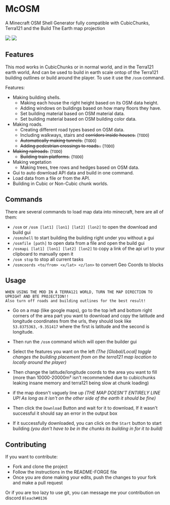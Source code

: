 # McOSM
A Minecraft OSM Shell Generator fully compatible with CubicChunks, Terra121 and the Build The Earth map projection

![](https://i.imgur.com/rreILw9.png)
![](https://i.imgur.com/GvREQrZ.jpg)

## Features

This mod works in CubicChunks or in normal world, and in the Terra121 earth world, And can be used to build in earth scale ontop of the Terra121 building outlines or build around the player. To use it use the ```/osm``` command.

Features:
* Making building shells.
    * Making each house the right height based on its OSM data height.
    * Adding windows on buildings based on how many floors they have.
    * Set building material based on OSM material data.
    * Set building material based on OSM building color data.
* Making roads.
    * Creating different road types based on OSM data.
    * Including walkways, stairs and ~~corridors inside houses.~~ (```TODO```)
    * ~~Automatically making tunnels.~~ (```TODO```)
    * ~~Adding pedestrian crossings to roads..~~ (```TODO```)
* ~~Making railroads.~~ (```TODO```)
    * ~~Building train platforms.~~ (```TODO```)
* Making vegetation
    * Making trees, tree rows and hedges based on OSM data.
* Gui to auto download API data and build in one command.
* Load data from a file or from the API.
* Building in Cubic or Non-Cubic chunk worlds.

## Commands

There are several commands to load map data into minecraft, here are all of them:

* ```/osm``` or ```/osm [lat1] [lon1] [lat2] [lon2]``` to open the download and build gui
* ```/osmshell``` to start building the building right under you without a gui
* ```/osmfile [path]``` to open data from a file and open the build gui
* ```/osmapi [lat1] [lon1] [lat2] [lon2]``` to copy a link of the api url to your clipboard to manually open it
* ```/osm stop``` to stop all current tasks
* ```/osmcoords <to/from> <x/lat> <z/lon>``` to convert Geo Coords to blocks

## Usage

```
WHEN USING THE MOD IN A TERRA121 WORLD, TURN THE MAP DIRECTION TO UPRIGHT AND BTE PROJECTION!!
Also turn off roads and building outlines for the best result!
```


* Go on a map (like google maps), go to the top left and bottom right corners of the area part you want to download and copy the latitude and longitude coordinates from the urls, they should look like ```53.8375363,-9.351417``` where the first is latitude and the second is longitude.

* Then run the ```/osm``` command which will open the builder gui

* Select the features you want on the left *(The [Global/Local] toggle changes the building placement from on the terra121 map location to locally around the player)*

* Then change the latitude/longitude coords to the area you want to fill (more than 10000-20000m² isn't recommended due to cubicchunks leaking insane memory and terra121 being slow at chunk loading)

* if the map doesn't vaguely line up *(THE MAP DOESN'T ENTIRELY LINE UP! As long as it isn't on the other side of the earth it should be fine)*

* Then click the ```Download``` Button and wait for it to download, If it wasn't successful it should say an error in the output box

* If it successfully downloaded, you can click on the ```Start``` button to start building *(you don't have to be in the chunks its building in for it to build)*

## Contributing

If you want to contribute:
* Fork and clone the project
* Follow the instructions in the README-FORGE file
* Once you are done making your edits, push the changes to your fork and make a pull request

Or if you are too lazy to use git, you can message me your contribution on discord ```Bleach#0136```
